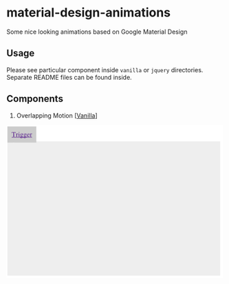 # material-design-animations
Some nice looking animations based on Google Material Design


## Usage

Please see particular component inside `vanilla` or `jquery` directories.
Separate README files can be found inside.


## Components

1. Overlapping Motion [[Vanilla](vanilla/overlapping-motion/)]

![Overlapping Motion example](vanilla/overlapping-motion/example.gif)
